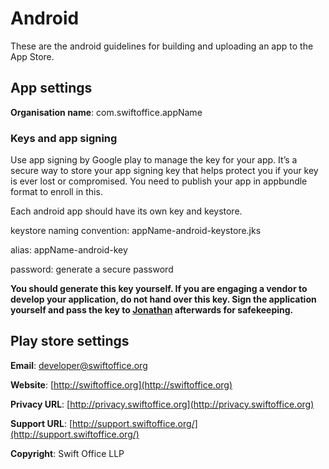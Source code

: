 # Android

These are the android guidelines for building and uploading an app to the App Store.

## App settings

**Organisation name**: com.swiftoffice.appName

### Keys and app signing

Use app signing by Google play to manage the key for your app. It’s a secure way to store your app signing key that helps protect you if your key is ever lost or compromised. You need to publish your app in appbundle format to enroll in this.

Each android app should have its own key and keystore.

keystore naming convention: appName-android-keystore.jks

alias: appName-android-key

password: generate a secure password

**You should generate this key yourself. If you are engaging a vendor to develop your application, do not hand over this key. Sign the application yourself and pass the key to [Jonathan](https://github.com/voyager163) afterwards for safekeeping.**

## Play store settings 

**Email**: [developer@swiftoffice.org](mailto:developer@swiftoffice.org)

**Website**: [http://swiftoffice.org](http://swiftoffice.org)

**Privacy URL**: [http://privacy.swiftoffice.org](http://privacy.swiftoffice.org)

**Support URL**: [http://support.swiftoffice.org/](http://support.swiftoffice.org/)

**Copyright**: Swift Office LLP
